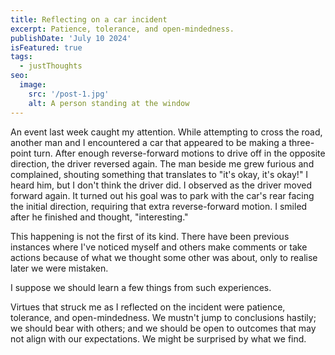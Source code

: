 ```yaml
---
title: Reflecting on a car incident
excerpt: Patience, tolerance, and open-mindedness.
publishDate: 'July 10 2024'
isFeatured: true
tags:
  - justThoughts
seo:
  image:
    src: '/post-1.jpg'
    alt: A person standing at the window
---
```


An event last week caught my attention. While attempting to cross the road, another man and I encountered a car that appeared to be making a three-point turn. After enough reverse-forward motions to drive off in the opposite direction, the driver reversed again. The man beside me grew furious and complained, shouting something that translates to "it's okay, it's okay!" I heard him, but I don't think the driver did. I observed as the driver moved forward again. It turned out his goal was to park with the car's rear facing the initial direction, requiring that extra reverse-forward motion. I smiled after he finished and thought, "interesting."
  
This happening is not the first of its kind. There have been previous instances where I've noticed myself and others make comments or take actions because of what we thought some other was about, only to realise later we were mistaken.
  
I suppose we should learn a few things from such experiences. 
  
Virtues that struck me as I reflected on the incident were patience, tolerance, and open-mindedness. We mustn't jump to conclusions hastily; we should bear with others; and we should be open to outcomes that may not align with our expectations. We might be surprised by what we find.
